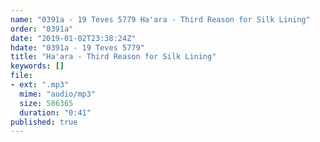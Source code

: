 ```yaml
---
name: "0391a - 19 Teves 5779 Ha'ara - Third Reason for Silk Lining"
order: "0391a"
date: "2019-01-02T23:38:24Z"
hdate: "0391a - 19 Teves 5779"
title: "Ha'ara - Third Reason for Silk Lining"
keywords: []
file:
- ext: ".mp3"
  mime: "audio/mp3"
  size: 586365
  duration: "0:41"
published: true
---
```

